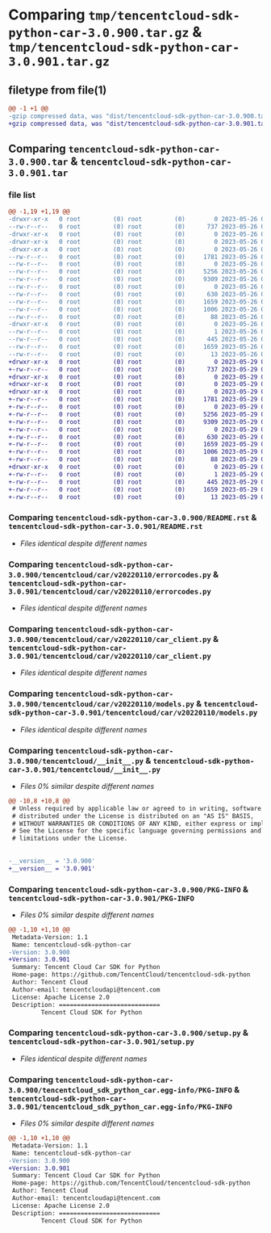 # Comparing `tmp/tencentcloud-sdk-python-car-3.0.900.tar.gz` & `tmp/tencentcloud-sdk-python-car-3.0.901.tar.gz`

## filetype from file(1)

```diff
@@ -1 +1 @@
-gzip compressed data, was "dist/tencentcloud-sdk-python-car-3.0.900.tar", last modified: Fri May 26 02:12:18 2023, max compression
+gzip compressed data, was "dist/tencentcloud-sdk-python-car-3.0.901.tar", last modified: Mon May 29 02:21:00 2023, max compression
```

## Comparing `tencentcloud-sdk-python-car-3.0.900.tar` & `tencentcloud-sdk-python-car-3.0.901.tar`

### file list

```diff
@@ -1,19 +1,19 @@
-drwxr-xr-x   0 root         (0) root         (0)        0 2023-05-26 02:12:18.000000 tencentcloud-sdk-python-car-3.0.900/
--rw-r--r--   0 root         (0) root         (0)      737 2023-05-26 02:12:18.000000 tencentcloud-sdk-python-car-3.0.900/README.rst
-drwxr-xr-x   0 root         (0) root         (0)        0 2023-05-26 02:12:18.000000 tencentcloud-sdk-python-car-3.0.900/tencentcloud/
-drwxr-xr-x   0 root         (0) root         (0)        0 2023-05-26 02:12:18.000000 tencentcloud-sdk-python-car-3.0.900/tencentcloud/car/
-drwxr-xr-x   0 root         (0) root         (0)        0 2023-05-26 02:12:18.000000 tencentcloud-sdk-python-car-3.0.900/tencentcloud/car/v20220110/
--rw-r--r--   0 root         (0) root         (0)     1781 2023-05-26 02:12:18.000000 tencentcloud-sdk-python-car-3.0.900/tencentcloud/car/v20220110/errorcodes.py
--rw-r--r--   0 root         (0) root         (0)        0 2023-05-26 02:12:18.000000 tencentcloud-sdk-python-car-3.0.900/tencentcloud/car/v20220110/__init__.py
--rw-r--r--   0 root         (0) root         (0)     5256 2023-05-26 02:12:18.000000 tencentcloud-sdk-python-car-3.0.900/tencentcloud/car/v20220110/car_client.py
--rw-r--r--   0 root         (0) root         (0)     9309 2023-05-26 02:12:18.000000 tencentcloud-sdk-python-car-3.0.900/tencentcloud/car/v20220110/models.py
--rw-r--r--   0 root         (0) root         (0)        0 2023-05-26 02:12:18.000000 tencentcloud-sdk-python-car-3.0.900/tencentcloud/car/__init__.py
--rw-r--r--   0 root         (0) root         (0)      630 2023-05-26 02:12:18.000000 tencentcloud-sdk-python-car-3.0.900/tencentcloud/__init__.py
--rw-r--r--   0 root         (0) root         (0)     1659 2023-05-26 02:12:18.000000 tencentcloud-sdk-python-car-3.0.900/PKG-INFO
--rw-r--r--   0 root         (0) root         (0)     1006 2023-05-26 02:12:18.000000 tencentcloud-sdk-python-car-3.0.900/setup.py
--rw-r--r--   0 root         (0) root         (0)       88 2023-05-26 02:12:18.000000 tencentcloud-sdk-python-car-3.0.900/setup.cfg
-drwxr-xr-x   0 root         (0) root         (0)        0 2023-05-26 02:12:18.000000 tencentcloud-sdk-python-car-3.0.900/tencentcloud_sdk_python_car.egg-info/
--rw-r--r--   0 root         (0) root         (0)        1 2023-05-26 02:12:18.000000 tencentcloud-sdk-python-car-3.0.900/tencentcloud_sdk_python_car.egg-info/dependency_links.txt
--rw-r--r--   0 root         (0) root         (0)      445 2023-05-26 02:12:18.000000 tencentcloud-sdk-python-car-3.0.900/tencentcloud_sdk_python_car.egg-info/SOURCES.txt
--rw-r--r--   0 root         (0) root         (0)     1659 2023-05-26 02:12:18.000000 tencentcloud-sdk-python-car-3.0.900/tencentcloud_sdk_python_car.egg-info/PKG-INFO
--rw-r--r--   0 root         (0) root         (0)       13 2023-05-26 02:12:18.000000 tencentcloud-sdk-python-car-3.0.900/tencentcloud_sdk_python_car.egg-info/top_level.txt
+drwxr-xr-x   0 root         (0) root         (0)        0 2023-05-29 02:21:00.000000 tencentcloud-sdk-python-car-3.0.901/
+-rw-r--r--   0 root         (0) root         (0)      737 2023-05-29 02:21:00.000000 tencentcloud-sdk-python-car-3.0.901/README.rst
+drwxr-xr-x   0 root         (0) root         (0)        0 2023-05-29 02:21:00.000000 tencentcloud-sdk-python-car-3.0.901/tencentcloud/
+drwxr-xr-x   0 root         (0) root         (0)        0 2023-05-29 02:21:00.000000 tencentcloud-sdk-python-car-3.0.901/tencentcloud/car/
+drwxr-xr-x   0 root         (0) root         (0)        0 2023-05-29 02:21:00.000000 tencentcloud-sdk-python-car-3.0.901/tencentcloud/car/v20220110/
+-rw-r--r--   0 root         (0) root         (0)     1781 2023-05-29 02:21:00.000000 tencentcloud-sdk-python-car-3.0.901/tencentcloud/car/v20220110/errorcodes.py
+-rw-r--r--   0 root         (0) root         (0)        0 2023-05-29 02:21:00.000000 tencentcloud-sdk-python-car-3.0.901/tencentcloud/car/v20220110/__init__.py
+-rw-r--r--   0 root         (0) root         (0)     5256 2023-05-29 02:21:00.000000 tencentcloud-sdk-python-car-3.0.901/tencentcloud/car/v20220110/car_client.py
+-rw-r--r--   0 root         (0) root         (0)     9309 2023-05-29 02:21:00.000000 tencentcloud-sdk-python-car-3.0.901/tencentcloud/car/v20220110/models.py
+-rw-r--r--   0 root         (0) root         (0)        0 2023-05-29 02:21:00.000000 tencentcloud-sdk-python-car-3.0.901/tencentcloud/car/__init__.py
+-rw-r--r--   0 root         (0) root         (0)      630 2023-05-29 02:21:00.000000 tencentcloud-sdk-python-car-3.0.901/tencentcloud/__init__.py
+-rw-r--r--   0 root         (0) root         (0)     1659 2023-05-29 02:21:00.000000 tencentcloud-sdk-python-car-3.0.901/PKG-INFO
+-rw-r--r--   0 root         (0) root         (0)     1006 2023-05-29 02:21:00.000000 tencentcloud-sdk-python-car-3.0.901/setup.py
+-rw-r--r--   0 root         (0) root         (0)       88 2023-05-29 02:21:00.000000 tencentcloud-sdk-python-car-3.0.901/setup.cfg
+drwxr-xr-x   0 root         (0) root         (0)        0 2023-05-29 02:21:00.000000 tencentcloud-sdk-python-car-3.0.901/tencentcloud_sdk_python_car.egg-info/
+-rw-r--r--   0 root         (0) root         (0)        1 2023-05-29 02:21:00.000000 tencentcloud-sdk-python-car-3.0.901/tencentcloud_sdk_python_car.egg-info/dependency_links.txt
+-rw-r--r--   0 root         (0) root         (0)      445 2023-05-29 02:21:00.000000 tencentcloud-sdk-python-car-3.0.901/tencentcloud_sdk_python_car.egg-info/SOURCES.txt
+-rw-r--r--   0 root         (0) root         (0)     1659 2023-05-29 02:21:00.000000 tencentcloud-sdk-python-car-3.0.901/tencentcloud_sdk_python_car.egg-info/PKG-INFO
+-rw-r--r--   0 root         (0) root         (0)       13 2023-05-29 02:21:00.000000 tencentcloud-sdk-python-car-3.0.901/tencentcloud_sdk_python_car.egg-info/top_level.txt
```

### Comparing `tencentcloud-sdk-python-car-3.0.900/README.rst` & `tencentcloud-sdk-python-car-3.0.901/README.rst`

 * *Files identical despite different names*

### Comparing `tencentcloud-sdk-python-car-3.0.900/tencentcloud/car/v20220110/errorcodes.py` & `tencentcloud-sdk-python-car-3.0.901/tencentcloud/car/v20220110/errorcodes.py`

 * *Files identical despite different names*

### Comparing `tencentcloud-sdk-python-car-3.0.900/tencentcloud/car/v20220110/car_client.py` & `tencentcloud-sdk-python-car-3.0.901/tencentcloud/car/v20220110/car_client.py`

 * *Files identical despite different names*

### Comparing `tencentcloud-sdk-python-car-3.0.900/tencentcloud/car/v20220110/models.py` & `tencentcloud-sdk-python-car-3.0.901/tencentcloud/car/v20220110/models.py`

 * *Files identical despite different names*

### Comparing `tencentcloud-sdk-python-car-3.0.900/tencentcloud/__init__.py` & `tencentcloud-sdk-python-car-3.0.901/tencentcloud/__init__.py`

 * *Files 0% similar despite different names*

```diff
@@ -10,8 +10,8 @@
 # Unless required by applicable law or agreed to in writing, software
 # distributed under the License is distributed on an "AS IS" BASIS,
 # WITHOUT WARRANTIES OR CONDITIONS OF ANY KIND, either express or implied.
 # See the License for the specific language governing permissions and
 # limitations under the License.
 
 
-__version__ = '3.0.900'
+__version__ = '3.0.901'
```

### Comparing `tencentcloud-sdk-python-car-3.0.900/PKG-INFO` & `tencentcloud-sdk-python-car-3.0.901/PKG-INFO`

 * *Files 0% similar despite different names*

```diff
@@ -1,10 +1,10 @@
 Metadata-Version: 1.1
 Name: tencentcloud-sdk-python-car
-Version: 3.0.900
+Version: 3.0.901
 Summary: Tencent Cloud Car SDK for Python
 Home-page: https://github.com/TencentCloud/tencentcloud-sdk-python
 Author: Tencent Cloud
 Author-email: tencentcloudapi@tencent.com
 License: Apache License 2.0
 Description: ============================
         Tencent Cloud SDK for Python
```

### Comparing `tencentcloud-sdk-python-car-3.0.900/setup.py` & `tencentcloud-sdk-python-car-3.0.901/setup.py`

 * *Files identical despite different names*

### Comparing `tencentcloud-sdk-python-car-3.0.900/tencentcloud_sdk_python_car.egg-info/PKG-INFO` & `tencentcloud-sdk-python-car-3.0.901/tencentcloud_sdk_python_car.egg-info/PKG-INFO`

 * *Files 0% similar despite different names*

```diff
@@ -1,10 +1,10 @@
 Metadata-Version: 1.1
 Name: tencentcloud-sdk-python-car
-Version: 3.0.900
+Version: 3.0.901
 Summary: Tencent Cloud Car SDK for Python
 Home-page: https://github.com/TencentCloud/tencentcloud-sdk-python
 Author: Tencent Cloud
 Author-email: tencentcloudapi@tencent.com
 License: Apache License 2.0
 Description: ============================
         Tencent Cloud SDK for Python
```

